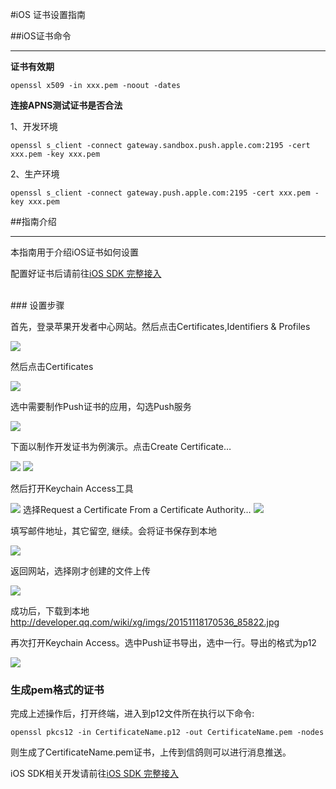 <!-- toc -->

#iOS 证书设置指南

##iOS证书命令
<hr>

__证书有效期__

```shell
openssl x509 -in xxx.pem -noout -dates
```

__连接APNS测试证书是否合法__

1、开发环境

```shell
openssl s_client -connect gateway.sandbox.push.apple.com:2195 -cert xxx.pem -key xxx.pem
```

2、生产环境

```shell
openssl s_client -connect gateway.push.apple.com:2195 -cert xxx.pem -key xxx.pem
```

##指南介绍
<hr>

本指南用于介绍iOS证书如何设置

配置好证书后请前往[iOS SDK 完整接入](/ios-sdk-wan-zheng-jie-ru.md)

<br>
### 设置步骤

首先，登录苹果开发者中心网站。然后点击Certificates,Identifiers & Profiles

![](http://developer.qq.com/wiki/xg/imgs/20151118164839_43490.jpg)

然后点击Certificates

![](http://developer.qq.com/wiki/xg/imgs/20151118164854_57803.jpg)

选中需要制作Push证书的应用，勾选Push服务

![](http://developer.qq.com/wiki/xg/imgs/20151118165407_29483.jpg)

下面以制作开发证书为例演示。点击Create Certificate…

![](http://developer.qq.com/wiki/xg/imgs/20151110192434_69196.png)
![](http://developer.qq.com/wiki/xg/imgs/20151118170034_31723.jpg)

然后打开Keychain Access工具

![](http://developer.qq.com/wiki/xg/imgs/20151118170223_56259.jpg)
选择Request a Certificate From a Certificate Authority…
![](http://developer.qq.com/wiki/xg/imgs/20151118170327_87514.jpg)

填写邮件地址，其它留空, 继续。会将证书保存到本地

![](http://developer.qq.com/wiki/xg/imgs/20151110193013_44930.png)

返回网站，选择刚才创建的文件上传

![](http://developer.qq.com/wiki/xg/imgs/20151118170443_25583.jpg)

成功后，下载到本地
http://developer.qq.com/wiki/xg/imgs/20151118170536_85822.jpg

再次打开Keychain Access。选中Push证书导出，选中一行。导出的格式为p12

![](http://developer.qq.com/wiki/xg/imgs/20151118170642_42628.jpg)

### 生成pem格式的证书

完成上述操作后，打开终端，进入到p12文件所在执行以下命令:

```shell
openssl pkcs12 -in CertificateName.p12 -out CertificateName.pem -nodes
```

则生成了CertificateName.pem证书，上传到信鸽则可以进行消息推送。

iOS SDK相关开发请前往[iOS SDK 完整接入](/ios-sdk-wan-zheng-jie-ru.md)
